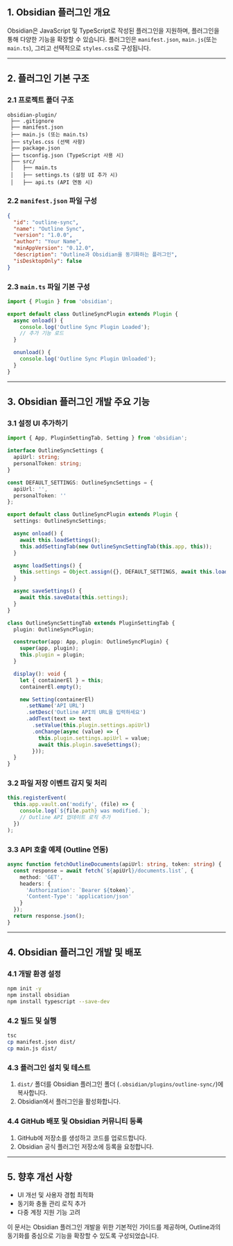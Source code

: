 ## 1. Obsidian 플러그인 개요

Obsidian은 JavaScript 및 TypeScript로 작성된 플러그인을 지원하며, 플러그인을 통해 다양한 기능을 확장할 수 있습니다. 플러그인은 `manifest.json`, `main.js`(또는 `main.ts`), 그리고 선택적으로 `styles.css`로 구성됩니다.

---

## 2. 플러그인 기본 구조

### 2.1 프로젝트 폴더 구조

```plaintext
obsidian-plugin/
 ├── .gitignore
 ├── manifest.json
 ├── main.js (또는 main.ts)
 ├── styles.css (선택 사항)
 ├── package.json
 ├── tsconfig.json (TypeScript 사용 시)
 ├── src/
 │   ├── main.ts
 │   ├── settings.ts (설정 UI 추가 시)
 │   ├── api.ts (API 연동 시)
```

### 2.2 `manifest.json` 파일 구성

```json
{
  "id": "outline-sync",
  "name": "Outline Sync",
  "version": "1.0.0",
  "author": "Your Name",
  "minAppVersion": "0.12.0",
  "description": "Outline과 Obsidian을 동기화하는 플러그인",
  "isDesktopOnly": false
}
```

### 2.3 `main.ts` 파일 기본 구성

```typescript
import { Plugin } from 'obsidian';

export default class OutlineSyncPlugin extends Plugin {
  async onload() {
    console.log('Outline Sync Plugin Loaded');
    // 추가 기능 로드
  }

  onunload() {
    console.log('Outline Sync Plugin Unloaded');
  }
}
```

---

## 3. Obsidian 플러그인 개발 주요 기능

### 3.1 설정 UI 추가하기

```typescript
import { App, PluginSettingTab, Setting } from 'obsidian';

interface OutlineSyncSettings {
  apiUrl: string;
  personalToken: string;
}

const DEFAULT_SETTINGS: OutlineSyncSettings = {
  apiUrl: '',
  personalToken: ''
};

export default class OutlineSyncPlugin extends Plugin {
  settings: OutlineSyncSettings;

  async onload() {
    await this.loadSettings();
    this.addSettingTab(new OutlineSyncSettingTab(this.app, this));
  }

  async loadSettings() {
    this.settings = Object.assign({}, DEFAULT_SETTINGS, await this.loadData());
  }

  async saveSettings() {
    await this.saveData(this.settings);
  }
}

class OutlineSyncSettingTab extends PluginSettingTab {
  plugin: OutlineSyncPlugin;

  constructor(app: App, plugin: OutlineSyncPlugin) {
    super(app, plugin);
    this.plugin = plugin;
  }

  display(): void {
    let { containerEl } = this;
    containerEl.empty();

    new Setting(containerEl)
      .setName('API URL')
      .setDesc('Outline API의 URL을 입력하세요')
      .addText(text => text
        .setValue(this.plugin.settings.apiUrl)
        .onChange(async (value) => {
          this.plugin.settings.apiUrl = value;
          await this.plugin.saveSettings();
        }));
  }
}
```

### 3.2 파일 저장 이벤트 감지 및 처리

```typescript
this.registerEvent(
  this.app.vault.on('modify', (file) => {
    console.log(`${file.path} was modified.`);
    // Outline API 업데이트 로직 추가
  })
);
```

### 3.3 API 호출 예제 (Outline 연동)

```typescript
async function fetchOutlineDocuments(apiUrl: string, token: string) {
  const response = await fetch(`${apiUrl}/documents.list`, {
    method: 'GET',
    headers: {
      'Authorization': `Bearer ${token}`,
      'Content-Type': 'application/json'
    }
  });
  return response.json();
}
```

---

## 4. Obsidian 플러그인 개발 및 배포

### 4.1 개발 환경 설정

```bash
npm init -y
npm install obsidian
npm install typescript --save-dev
```

### 4.2 빌드 및 실행

```bash
tsc
cp manifest.json dist/
cp main.js dist/
```

### 4.3 플러그인 설치 및 테스트

1. `dist/` 폴더를 Obsidian 플러그인 폴더 (`.obsidian/plugins/outline-sync/`)에 복사합니다.
2. Obsidian에서 플러그인을 활성화합니다.

### 4.4 GitHub 배포 및 Obsidian 커뮤니티 등록

1. GitHub에 저장소를 생성하고 코드를 업로드합니다.
2. Obsidian 공식 플러그인 저장소에 등록을 요청합니다.

---

## 5. 향후 개선 사항

- UI 개선 및 사용자 경험 최적화
- 동기화 충돌 관리 로직 추가
- 다중 계정 지원 기능 고려

이 문서는 Obsidian 플러그인 개발을 위한 기본적인 가이드를 제공하며, Outline과의 동기화를 중심으로 기능을 확장할 수 있도록 구성되었습니다.
